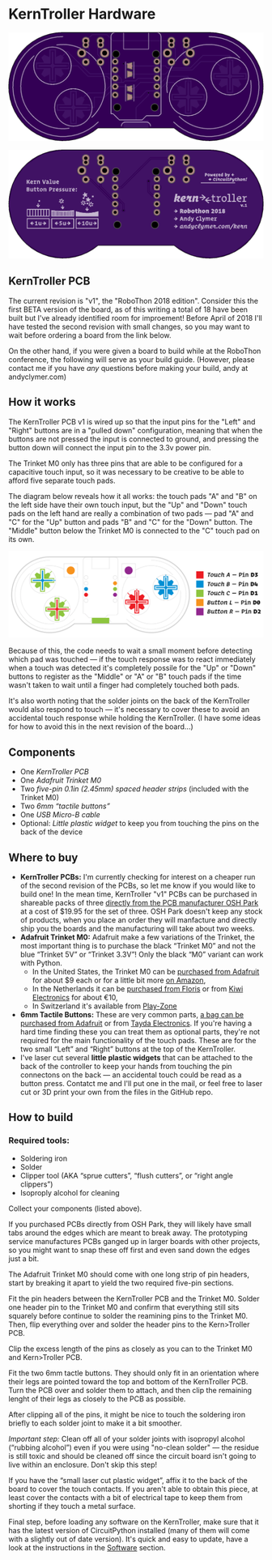 # KernTroller Hardware

![Kerntroller Front](/images/kerntroller-osh-front.png)

![Kerntroller Back](/images/kerntroller-osh-back.png)

## KernTroller PCB

The current revision is "v1", the "RoboThon 2018 edition". Consider this the first BETA version of the board, as of this writing a total of 18 have been built but I've already identified room for improement! Before April of 2018 I'll have tested the second revision with small changes, so you may want to wait before ordering a board from the link below.

On the other hand, if you were given a board to build while at the RoboThon conference, the following will serve as your build guide. (However, please contact me if you have *any* questions before making your build, andy at andyclymer.com)

## How it works

The KernTroller PCB v1 is wired up so that the input pins for the "Left" and "Right" buttons are in a "pulled down" configuration, meaning that when the buttons are not pressed the input is connected to ground, and pressing the button down will connect the input pin to the 3.3v power pin.

The Trinket M0 only has three pins that are able to be configured for a capacitive touch input, so it was necessary to be creative to be able to afford five separate touch pads.

The diagram below reveals how it all works: the touch pads "A" and "B" on the left side have their own touch input, but the "Up" and "Down" touch pads on the left hand are really a combination of two pads — pad "A" and "C" for the "Up" button and pads "B" and "C" for the "Down" button. The "Middle" button below the Trinket M0 is connected to the "C" touch pad on its own.

![Touch pins diagram](/images/TouchPins.gif)

Because of this, the code needs to wait a small moment before detecting which pad was touched — if the touch response was to react immediately when a touch was detected it's completely possile for the "Up" or "Down" buttons to register as the "Middle" or "A" or "B" touch pads if the time wasn't taken to wait until a finger had completely touched both pads.

It's also worth noting that the solder joints on the back of the KernTroller would also respond to touch — it's necessary to cover these to avoid an accidental touch response while holding the KernTroller. (I have some ideas for how to avoid this in the next revision of the board...)

## Components

- One *KernTroller PCB*
- One *Adafruit Trinket M0*
- Two *five-pin 0.1in (2.45mm) spaced header strips* (included with the Trinket M0)
- Two *6mm “tactile buttons”*
- One *USB Micro-B cable*
- Optional: *Little plastic widget* to keep you from touching the pins on the back of the device

## Where to buy
- **KernTroller PCBs:** I'm currently checking for interest on a cheaper run of the second revision of the PCBs, so let me know if you would like to build one! In the mean time, KernTroller "v1" PCBs can be purchased in shareable packs of three [directly from the PCB manufacturer OSH Park](https://oshpark.com/shared_projects/DCge5Fbd) at a cost of $19.95 for the set of three. OSH Park doesn't keep any stock of products, when you place an order they will manfacture and directly ship you the boards and the manufacturing will take about two weeks.
- **Adafruit Trinket M0:** Adafruit make a few variations of the Trinket, the most important thing is to purchase the black “Trinket M0” and not the blue “Trinket 5V” or “Trinket 3.3V”! Only the black “M0” variant can work with Python.
  * In the United States, the Trinket M0 can be [purchased from Adafruit](https://www.adafruit.com/product/3500) for about $9 each or for a little bit more [on Amazon](https://www.amazon.com/Adafruit-Trinket-M0-CircuitPython-Arduino/dp/B01MR2S7K0/),
  * In the Netherlands it can be [purchased from  Floris](https://www.floris.cc/shop/en/home/1947-adafruit-trinket-m0-for-use-with-circuitpython-arduino-ide.html) or from [Kiwi Electronics](https://www.kiwi-electronics.nl/arduino-trinket-m0) for about €10,
  * In Switzerland it's available from [Play-Zone](https://www.play-zone.ch/de/adafruit-trinket-m0-fur-circuitpython-arduino-ide.html)
- **6mm Tactile Buttons:** These are very common parts, [a bag can be purchased from Adafruit](https://www.adafruit.com/product/367) or from [Tayda Electronics](https://www.taydaelectronics.com/tact-switch-6x6mm-4-3mm-through-hole-spst-no.html). If you're having a hard time finding these you can treat them as optional parts, they're not required for the main functionality of the touch pads. These are for the two small “Left” and “Right” buttons at the top of the KernTroller.
- I've laser cut several **little plastic widgets** that can be attached to the back of the controller to keep your hands from touching the pin connectons on the back — an accidental touch could be read as a button press. Contatct me and I'll put one in the mail, or feel free to laser cut or 3D print your own from the files in the GitHub repo.

## How to build

### Required tools:

- Soldering iron
- Solder
- Clipper tool (AKA “sprue cutters”, “flush cutters”, or “right angle clippers”)
- Isoproply alcohol for cleaning

Collect your components (listed above).

If you purchased PCBs directly from OSH Park, they will likely have small tabs around the edges which are meant to break away. The prototyping service manufactures PCBs ganged up in larger boards with other projects, so you might want to snap these off first and even sand down the edges just a bit.

The Adafruit Trinket M0 should come with one long strip of pin headers, start by breaking it apart to yield the two required five-pin sections.

Fit the pin headers between the KernTroller PCB and the Trinket M0. Solder one header pin to the Trinket M0 and confirm that everything still sits squarely before continue to solder the reamining pins to the Trinket M0. Then, flip everything over and solder the header pins to the Kern>Troller PCB.

Clip the excess length of the pins as closely as you can to the Trinket M0 and Kern>Troller PCB.

Fit the two 6mm tactle buttons. They should only fit in an orientation where their legs are pointed toward the top and bottom of the KernTroller PCB. Turn the PCB over and solder them to attach, and then clip the remaining lenght of their legs as closely to the PCB as possible.

After clipping all of the pins, it might be nice to touch the soldering iron briefly to each solder joint to make it a bit smoother.

*Important step:* Clean off all of your solder joints with isopropyl alcohol (“rubbing alcohol”) even if you were using "no-clean solder" — the residue is still toxic and should be cleaned off since the circuit board isn't going to live within an enclosure. Don't skip this step!

If you have the “small laser cut plastic widget”, affix it to the back of the board to cover the touch contacts. If you aren't able to obtain this piece, at least cover the contacts with a bit of electrical tape to keep them from shorting if they touch a metal surface.

Final step, before loading any software on the KernTroller, make sure that it has the latest version of CircuitPython installed (many of them will come with a slightly out of date version). It's quick and easy to update, have a look at the instructions in the [Software](/Software) section.


